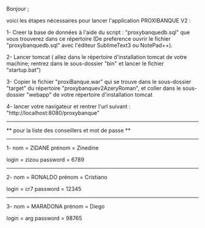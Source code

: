 Bonjour ;

voici les étapes nécessaires pour lancer l'application PROXIBANQUE V2 : 

1- Creer la base de données à l'aide du script : "proxybanquedb.sql" que vous trouverez dans ce répertoire (De preference ouvrir le fichier "proxybanquedb.sql" avec l'éditeur SublimeText3 ou NotePad++).

2- Lancer tomcat ( allez dans le répertoire d'installation tomcat de votre machine; rentrez dans le sous-dossier "bin" et lancer le fichier "startup.bat")

3- Copier le fichier "proxiBanque.war" qui se trouve dans le sous-dossier "target" du répertoire "proxybanquev2AzeryRoman", et coller dans le sous-dossier "webapp" de votre répertoire d'installation tomcat

4- lancer votre navigateur et rentrer l'url suivant : "http://localhost:8080/proxybanque"

--------------------------------------------------------------

** pour la liste des conseillers et mot de passe **

--------------------------------------------------------------

1- nom = ZIDANE
   prénom = Zinedine

   login = zizou
   password = 6789

--------------------------------------------

2- nom = RONALDO
   prénom = Cristiano

   login = cr7
   password = 12345

-------------------------------------------------

3- nom = MARADONA
   prénom = Diego

   login = arg 
   password = 98765
